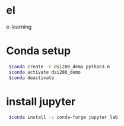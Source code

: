 # el
e-learning

# Conda setup

```sh
 $conda create -n dsi200_demo python3.6
 $conda activate dsi200_demo
 $conda deactivate
```

 # install jupyter
 
 ```sh
  $conda install -c conda-forge jupyter lab
 ```
